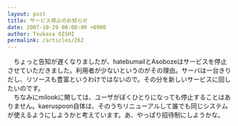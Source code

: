 ```yaml
---
layout: post
title: サービス停止のお知らせ
date: 2007-10-29 00:00:00 +0900
author: Tsukasa OISHI
permalink: /articles/262
---
```



　ちょっと告知が遅くなりましたが、hatebumailとAsobozeはサービスを停止させていただきました。利用者が少ないというのがその理由。サーバは一台きりだし、リソースも豊富というわけではないので。その分を新しいサービスに回したいのです。  
　ちなみにmilookに関しては、ユーザがぼくひとりになっても停止することはありません。kaeruspoon自体は、そのうちリニューアルして誰でも同じシステムが使えるようにしようかと考えています。あ、やっぱり招待制にしようかな。  

